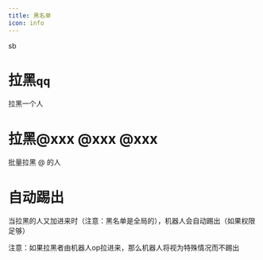```yaml
---
title: 黑名单
icon: info
---
```


sb

# 拉黑`qq`

拉黑一个人

# 拉黑@xxx @xxx @xxx

批量拉黑 @ 的人

# 自动踢出

当拉黑的人又加进来时（注意：黑名单是全局的），机器人会自动踢出（如果权限足够）

注意：如果拉黑者由机器人op拉进来，那么机器人将视为特殊情况而不踢出